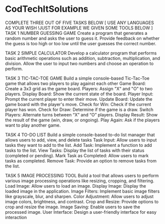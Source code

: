 # CodTechItSolutions


COMPLETE THREE OUT OF FIVE TASKS BELOW
[ USE ANY LANGUAGES AS YOUR WISH !JUST FOR EXAMPLE WE GIVEN SOME
TOOLS BELOW ]
TASK 1
NUMBER GUESSING GAME
Create a program that generates a random number and asks the user to guess it. Provide feedback on whether
the guess is too high or too low until the user guesses the correct number.



TASK 2
SIMPLE CALCULATOR
Develop a calculator program that performs basic arithmetic operations such as addition, subtraction,
multiplication, and division. Allow the user to input two numbers and choose an operation to perform.



TASK 3
TIC-TAC-TOE GAME
Build a simple console-based Tic-Tac-Toe game that allows two players to play against each other
Game Board: Create a 3x3 grid as the game board.
Players: Assign "X“ and "O" to two players.
Display Board: Show the current state of the board.
Player Input: Prompt the current player to enter their move.
Update Board: Update the game board with the player's move.
Check for Win: Check if the current player has won.
Check for Draw: Determine if the game is a draw.
Switch Players: Alternate turns between “X” and “O” players.
Display Result: Show the result of the game (win, draw, or ongoing).
Play Again: Ask if the players want to play another game.



TASK 4
TO-DO LIST
Build a simple console-based to-do list manager that allows users to add, view, and delete tasks
Task Input: Allow users to input tasks they want to add to the list.
Add Task: Implement a function to add tasks to the list.
View Tasks: Display the list of tasks with their status (completed or
pending).
Mark Task as Completed: Allow users to mark tasks as completed.
Remove Task: Provide an option to remove tasks from the list.



TASK 5
IMAGE PROCESSING TOOL
Build a tool that allows users to perform various image processing operations like resizing, cropping, and
filtering.
Load Image: Allow users to load an image.
Display Image: Display the loaded image in the application.
Image Filters: Implement basic image filters like grayscale, blur, and sharpen.
Color Adjustment: Allow users to adjust image colors, brightness, and contrast.
Crop and Resize: Provide options to crop and resize the image.
Image Saving: Enable users to save the processed image.
User Interface: Design a user-friendly interface for easy interaction
